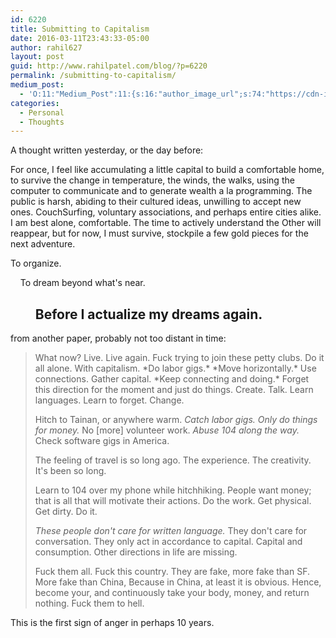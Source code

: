 ```yaml
---
id: 6220
title: Submitting to Capitalism
date: 2016-03-11T23:43:33-05:00
author: rahil627
layout: post
guid: http://www.rahilpatel.com/blog/?p=6220
permalink: /submitting-to-capitalism/
medium_post:
  - 'O:11:"Medium_Post":11:{s:16:"author_image_url";s:74:"https://cdn-images-1.medium.com/fit/c/200/200/1*dmbNkD5D-u45r44go_cf0g.png";s:10:"author_url";s:28:"https://medium.com/@rahil627";s:11:"byline_name";N;s:12:"byline_email";N;s:10:"cross_link";s:2:"no";s:2:"id";s:12:"b12d9b20a30c";s:21:"follower_notification";s:3:"yes";s:7:"license";s:19:"all-rights-reserved";s:14:"publication_id";s:2:"-1";s:6:"status";s:6:"public";s:3:"url";s:66:"https://medium.com/@rahil627/submitting-to-capitalism-b12d9b20a30c";}'
categories:
  - Personal
  - Thoughts
---
```

A thought written yesterday, or the day before:

For once, I feel like accumulating a little capital to build a comfortable home, to survive the change in temperature, the winds, the walks, using the computer to communicate and to generate wealth a la programming. The public is harsh, abiding to their cultured ideas, unwilling to accept new ones. CouchSurfing, voluntary associations, and perhaps entire cities alike. I am best alone, comfortable. The time to actively understand the Other will reappear, but for now, I must survive, stockpile a few gold pieces for the next adventure.

To organize.

&nbsp;&nbsp;&nbsp;&nbsp;To dream beyond what's near.

&nbsp;&nbsp;&nbsp;&nbsp;&nbsp;&nbsp;&nbsp;&nbsp;Before I actualize my dreams again.
--

from another paper, probably not too distant in time:
<blockquote>What now? Live. Live again. Fuck trying to join these petty clubs. Do it all alone. With capitalism. *Do labor gigs.* *Move horizontally.* Use connections. Gather capital. *Keep connecting and doing.* Forget this direction for the moment and just do things. Create. Talk. Learn languages. Learn to forget. Change.

Hitch to Tainan, or anywhere warm. *Catch labor gigs.* *Only do things for money.* No [more] volunteer work. *Abuse 104 along the way.* Check software gigs in America.

The feeling of travel is so long ago. The experience. The creativity. It's been so long.

Learn to 104 over my phone while hitchhiking. People want money; that is all that will motivate their actions. Do the work. Get physical. Get dirty. Do it.

*These people don't care for written language.* They don't care for conversation. They only act in accordance to capital. Capital and consumption. Other directions in life are missing.

Fuck them all. Fuck this country. They are fake, more fake than SF. More fake than China, Because in China, at least it is obvious. Hence, become your, and continuously take your body, money, and return nothing. Fuck them to hell.</blockquote>

This is the first sign of anger in perhaps 10 years.